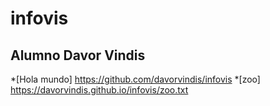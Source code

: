 # infovis

## Alumno Davor Vindis

*[Hola mundo] https://github.com/davorvindis/infovis
*[zoo] https://davorvindis.github.io/infovis/zoo.txt

